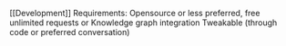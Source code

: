 [[Development]]
Requirements: 
Opensource or less preferred, free unlimited requests or 
Knowledge graph integration
Tweakable (through code or preferred conversation)
